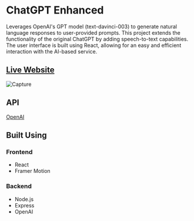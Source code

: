 # ChatGPT Enhanced

Leverages OpenAI's GPT model (text-davinci-003) to generate natural language responses to user-provided prompts. This project extends the functionality of the original ChatGPT by adding speech-to-text capabilities. The user interface is built using React, allowing for an easy and efficient interaction with the AI-based service.

## [Live Website](https://chat-gpt-enhanced.web.app/)
![Capture](https://user-images.githubusercontent.com/69617120/212074490-d598155c-4c6e-40ba-a1fa-245e36e3803f.PNG)

## API
[OpenAI](https://openai.com/api/)

## Built Using
### Frontend
* React
* Framer Motion

### Backend
* Node.js
* Express
* OpenAI


